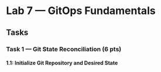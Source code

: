 # Lab 7 — GitOps Fundamentals

## Tasks

### Task 1 — Git State Reconciliation (6 pts)

#### 1.1: Initialize Git Repository and Desired State